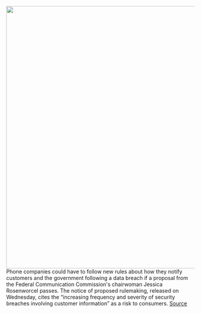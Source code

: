 <img src='https://cdn.vox-cdn.com/thumbor/oAg2jAjbKsUjcAePoV7phNGsLgQ=/0x0:2040x1360/1200x800/filters:focal(857x517:1183x843)/cdn.vox-cdn.com/uploads/chorus_image/image/70385427/acastro_170629_1777_0008.0.jpg' width='700px' /><br/>
Phone companies could have to follow new rules about how they notify customers and the government following a data breach if a proposal from the Federal Communication Commission's chairwoman Jessica Rosenworcel passes. The notice of proposed rulemaking, released on Wednesday, cites the “increasing frequency and severity of security breaches involving customer information” as a risk to consumers.
<a href='https://www.theverge.com/2022/1/13/22882281/fcc-telecom-data-breach-notification-rules-proposal-commission-seats'> Source <a/>